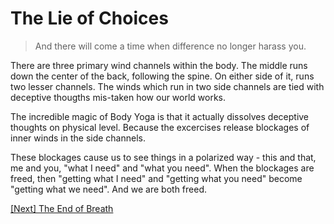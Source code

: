 # The Lie of Choices

> And there will come a time when difference no longer harass you.

There are three primary wind channels within the body. The middle runs down the center of the back, following the spine. On either side of it, runs two lesser channels. The winds which run in two side channels are tied with deceptive thougths mis-taken how our world works.

The incredible magic of Body Yoga is that it actually dissolves deceptive thoughts on physical level. Because the excercises release blockages of inner winds in the side channels.

These blockages cause us to see things in a polarized way - this and that, me and you, "what I need" and "what you need". When the blockages are freed, then "getting what I need" and "getting what you need" become "getting what we need". And we are both freed.

[\[Next\] The End of Breath](/content/54-the-end-of-breath.md)
